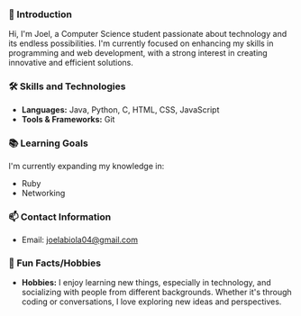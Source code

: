 ### **👋 Introduction**
Hi, I'm Joel, a Computer Science student passionate about technology and its endless possibilities. I'm currently focused on enhancing my skills in programming and web development, with a strong interest in creating innovative and efficient solutions.

### **🛠 Skills and Technologies**
- **Languages:** Java, Python, C, HTML, CSS, JavaScript
- **Tools & Frameworks:** Git
  
### **📚 Learning Goals**
I'm currently expanding my knowledge in:
- Ruby
- Networking

### **📫 Contact Information**
- Email: [joelabiola04@gmail.com](mailto:joelabiola04@gmail.com)

### **🎉 Fun Facts/Hobbies**
- **Hobbies:** I enjoy learning new things, especially in technology, and socializing with people from different backgrounds. Whether it's through coding or conversations, I love exploring new ideas and perspectives.

